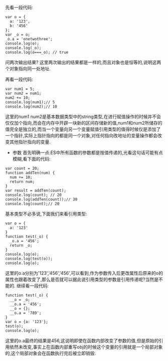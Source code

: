 先看一段代码:

```
var o = {
  a: '123',
  b: '456'
};
var _o = o;
_o.a = 'onetwothree';
console.log(o); 
console.log(_o);
console.log(o===_o); // true
```

问两次输出结果?
这里两次输出的结果都是一样的,而且对象也是恒等的,说明这两个对象指向同一处地址.

再看一段代码:
```
var num1 = 5;
var num2 = num1;
num2 += 10;
console.log(num1);// 5
console.log(num2);// 10
```
这里的num1 num2是基本数据类型中的string类型,在进行赋值操作的时候并不会仅仅加个指向,而会在内存中开辟一块新的区间存储新的值,num1和num2所储存的值完全是独立的,而当一个变量向另一个变量赋值引用类型的值得时候仅是添加了一个指针,实际上指针指向的都是同一个对象,对任何指向改地址的变量操作都会改变其他指针指向的变量.

- 参数
首先明确一点:ES中所有函数的参数都是按值传递的,光看这句话可能有点模糊,看下面的代码:

```
var count = 20;
function addTen(num) {
  num += 10;
  return num;
}
var result = addTen(count);
console.log(count); // 20
console.log(addTen(count));// 30
console.log(count);// 20
```

基本类型不必多说,下面我们来看引用类型:

```
var o = {
  a: '123'
}
function test(_o) {
  _o.a = '456';
  return _o;
}
console.log(o);
console.log(test(o));
console.log(o);
```
这里的o.a分别为'123','456','456',可以看到,作为参数传入后更改属性后原来的o的属性也跟着改变了,那么是否就可以据此说引用类型的参数是引用传递呢?当然是不能的.
继续看一段代码:

```
function test(_o) {
  __o = _o;
  __o.a = '456';
  __o = {};
  __o.a = '789';
}
var o = {a: '123'};
test(o);
console.log(o);
```
这里的o.a最终的结果是456,这说明即使在函数内部改变了参数的值,但是原始的引用依然未改变,事实上在函数内部重写obj的时候这个变量的引用就是一个局部对象的,这个局部对象会在函数执行完后被立即销毁.
